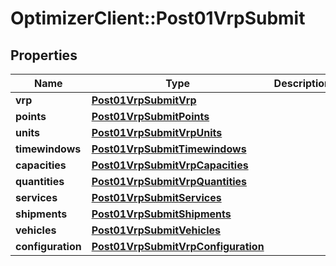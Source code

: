 # OptimizerClient::Post01VrpSubmit

## Properties
Name | Type | Description | Notes
------------ | ------------- | ------------- | -------------
**vrp** | [**Post01VrpSubmitVrp**](Post01VrpSubmitVrp.md) |  | [optional] 
**points** | [**Post01VrpSubmitPoints**](Post01VrpSubmitPoints.md) |  | [optional] 
**units** | [**Post01VrpSubmitVrpUnits**](Post01VrpSubmitVrpUnits.md) |  | [optional] 
**timewindows** | [**Post01VrpSubmitTimewindows**](Post01VrpSubmitTimewindows.md) |  | [optional] 
**capacities** | [**Post01VrpSubmitVrpCapacities**](Post01VrpSubmitVrpCapacities.md) |  | [optional] 
**quantities** | [**Post01VrpSubmitVrpQuantities**](Post01VrpSubmitVrpQuantities.md) |  | [optional] 
**services** | [**Post01VrpSubmitServices**](Post01VrpSubmitServices.md) |  | [optional] 
**shipments** | [**Post01VrpSubmitShipments**](Post01VrpSubmitShipments.md) |  | [optional] 
**vehicles** | [**Post01VrpSubmitVehicles**](Post01VrpSubmitVehicles.md) |  | [optional] 
**configuration** | [**Post01VrpSubmitVrpConfiguration**](Post01VrpSubmitVrpConfiguration.md) |  | [optional] 


